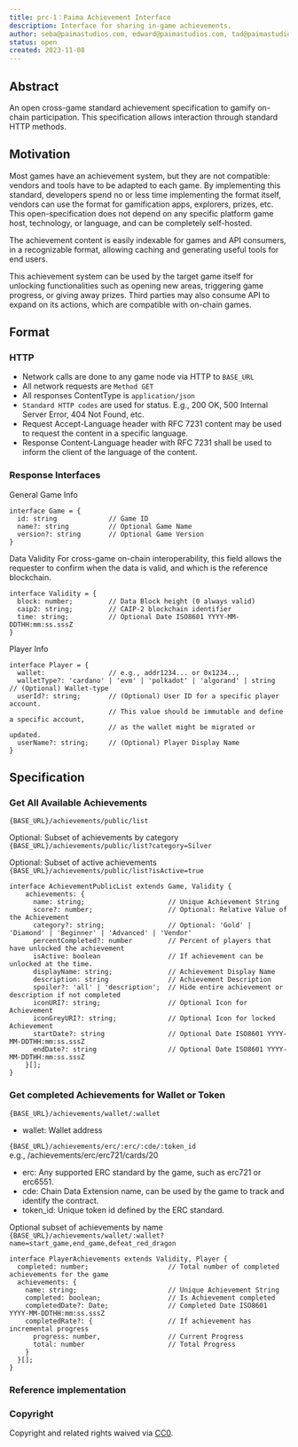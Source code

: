 ```yaml
---
title: prc-1：Paima Achievement Interface
description: Interface for sharing in-game achievements.
author: seba@paimastudios.com, edward@paimastudios.com, tad@paimastudios.com
status: open
created: 2023-11-08
---
```


## Abstract

An open cross-game standard achievement specification to gamify on-chain participation. 
This specification allows interaction through standard HTTP methods.  

## Motivation

Most games have an achievement system, but they are not compatible: vendors and tools have to be adapted to each game. By implementing this standard, developers spend no or less time implementing the format itself, vendors can use the format for gamification apps, explorers, prizes, etc.  This open-specification does not depend on any specific platform game host, technology, or language, and can be completely self-hosted. 

The achievement content is easily indexable for games and API consumers, in a recognizable format, allowing caching and generating useful tools for end users. 

This achievement system can be used by the target game itself for unlocking functionalities such as opening new areas, triggering game progress, or giving away prizes. Third parties may also consume API to expand on its actions, which are compatible with on-chain games.

## Format

### HTTP
* Network calls are done to any game node via HTTP to `BASE_URL`
* All network requests are `Method GET`
* All responses ContentType is `application/json`
* `Standard HTTP codes` are used for status. E.g., 200 OK, 500 Internal Server Error, 404 Not Found, etc.  
* Request Accept-Language header with RFC 7231 content may be used to request the content in a specific language.
* Response Content-Language header with RFC 7231 shall be used to inform the client of the language of the content. 

### Response Interfaces

General Game Info
```
interface Game = {
  id: string             // Game ID
  name?: string          // Optional Game Name
  version?: string       // Optional Game Version
}
```

Data Validity
For cross-game on-chain interoperability, this field allows the requester to confirm when the data is valid, and which is the reference blockchain.
```
interface Validity = {
  block: number;         // Data Block height (0 always valid)
  caip2: string;         // CAIP-2 blockchain identifier 
  time: string;          // Optional Date ISO8601 YYYY-MM-DDTHH:mm:ss.sssZ
}
```

Player Info
``` 
interface Player = {     
  wallet:                // e.g., addr1234... or 0x1234..,
  walletType?: 'cardano' | 'evm' | 'polkadot' | 'algorand' | string  // (Optional) Wallet-type
  userId?: string;       // (Optional) User ID for a specific player account.
                         // This value should be immutable and define a specific account,
                         // as the wallet might be migrated or updated.
  userName?: string;     // (Optional) Player Display Name
}
```

## Specification

### Get All Available Achievements
`{BASE_URL}/achievements/public/list`

Optional: Subset of achievements by category
`{BASE_URL}/achievements/public/list?category=Silver`

Optional: Subset of active achievements
`{BASE_URL}/achievements/public/list?isActive=true`


```
interface AchievementPublicList extends Game, Validity {
    achievements: {
      name: string;                     // Unique Achievement String
      score?: number;                   // Optional: Relative Value of the Achievement
      category?: string;                // Optional: 'Gold' | 'Diamond' | 'Beginner' | 'Advanced' | 'Vendor'
      percentCompleted?: number         // Percent of players that have unlocked the achievement 
      isActive: boolean                 // If achievement can be unlocked at the time. 
      displayName: string;              // Achievement Display Name
      description: string               // Achievement Description
      spoiler?: 'all' | 'description';  // Hide entire achievement or description if not completed
      iconURI?: string;                 // Optional Icon for Achievement
      iconGreyURI?: string;             // Optional Icon for locked Achievement
      startDate?: string                // Optional Date ISO8601 YYYY-MM-DDTHH:mm:ss.sssZ
      endDate?: string                  // Optional Date ISO8601 YYYY-MM-DDTHH:mm:ss.sssZ
    }[];
}
```

### Get completed Achievements for Wallet or Token
`{BASE_URL}/achievements/wallet/:wallet`
* wallet: Wallet address

`{BASE_URL}/achievements/erc/:erc/:cde/:token_id`  
e.g., /achievements/erc/erc721/cards/20  
* erc: Any supported ERC standard by the game, such as erc721 or erc6551.
* cde: Chain Data Extension name, can be used by the game to track and identify the contract.
* token_id: Unique token id defined by the ERC standard.

Optional subset of achievements by name  
`{BASE_URL}/achievements/wallet/:wallet?name=start_game,end_game,defeat_red_dragon`  

```
interface PlayerAchievements extends Validity, Player {
  completed: number;                    // Total number of completed achievements for the game
  achievements: {
    name: string;                       // Unique Achievement String
    completed: boolean;                 // Is Achievement completed
    completedDate?: Date;               // Completed Date ISO8601 YYYY-MM-DDTHH:mm:ss.sssZ
    completedRate?: {                   // If achievement has incremental progress
      progress: number,                 // Current Progress
      total: number                     // Total Progress
    }
  }[];
}
```

### Reference implementation


### Copyright
Copyright and related rights waived via [CC0](https://github.com/PaimaStudios/PRC/blob/main/LICENSE.md).

